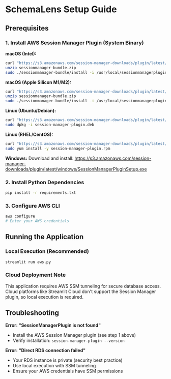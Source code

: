 # SchemaLens Setup Guide

## Prerequisites

### 1. Install AWS Session Manager Plugin (System Binary)

**macOS (Intel):**
```bash
curl "https://s3.amazonaws.com/session-manager-downloads/plugin/latest/mac/sessionmanager-bundle.zip" -o "sessionmanager-bundle.zip"
unzip sessionmanager-bundle.zip
sudo ./sessionmanager-bundle/install -i /usr/local/sessionmanagerplugin -b /usr/local/bin/session-manager-plugin
```

**macOS (Apple Silicon M1/M2):**
```bash
curl "https://s3.amazonaws.com/session-manager-downloads/plugin/latest/mac_arm64/sessionmanager-bundle.zip" -o "sessionmanager-bundle.zip"
unzip sessionmanager-bundle.zip
sudo ./sessionmanager-bundle/install -i /usr/local/sessionmanagerplugin -b /usr/local/bin/session-manager-plugin
```

**Linux (Ubuntu/Debian):**
```bash
curl "https://s3.amazonaws.com/session-manager-downloads/plugin/latest/ubuntu_64bit/session-manager-plugin.deb" -o "session-manager-plugin.deb"
sudo dpkg -i session-manager-plugin.deb
```

**Linux (RHEL/CentOS):**
```bash
curl "https://s3.amazonaws.com/session-manager-downloads/plugin/latest/linux_64bit/session-manager-plugin.rpm" -o "session-manager-plugin.rpm"
sudo yum install -y session-manager-plugin.rpm
```

**Windows:**
Download and install: https://s3.amazonaws.com/session-manager-downloads/plugin/latest/windows/SessionManagerPluginSetup.exe

### 2. Install Python Dependencies
```bash
pip install -r requirements.txt
```

### 3. Configure AWS CLI
```bash
aws configure
# Enter your AWS credentials
```

## Running the Application

### Local Execution (Recommended)
```bash
streamlit run aws.py
```

### Cloud Deployment Note
This application requires AWS SSM tunneling for secure database access. Cloud platforms like Streamlit Cloud don't support the Session Manager plugin, so local execution is required.

## Troubleshooting

**Error: "SessionManagerPlugin is not found"**
- Install the AWS Session Manager plugin (see step 1 above)
- Verify installation: `session-manager-plugin --version`

**Error: "Direct RDS connection failed"**
- Your RDS instance is private (security best practice)
- Use local execution with SSM tunneling
- Ensure your AWS credentials have SSM permissions